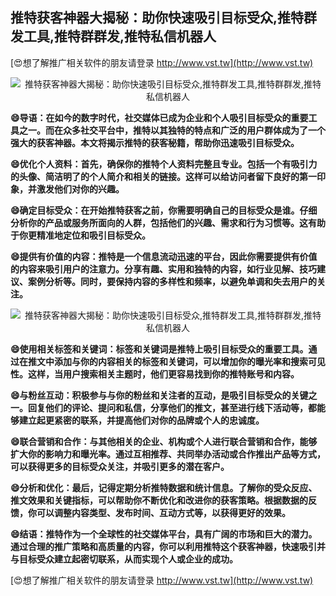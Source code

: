 ## **推特获客神器大揭秘：助你快速吸引目标受众,推特群发工具,推特群群发,推特私信机器人**

[😍想了解推广相关软件的朋友请登录 http://www.vst.tw](http://www.vst.tw)

 <center><img src="https://vst.tw/MP4/tuiguang/png/4.png" alt="推特获客神器大揭秘：助你快速吸引目标受众,推特群发工具,推特群群发,推特私信机器人"></center>

**😄导语：在如今的数字时代，社交媒体已成为企业和个人吸引目标受众的重要工具之一。而在众多社交平台中，推特以其独特的特点和广泛的用户群体成为了一个强大的获客神器。本文将揭示推特的获客秘籍，帮助你迅速吸引目标受众。**

**😄优化个人资料：首先，确保你的推特个人资料完整且专业。包括一个有吸引力的头像、简洁明了的个人简介和相关的链接。这样可以给访问者留下良好的第一印象，并激发他们对你的兴趣。**

**😄确定目标受众：在开始推特获客之前，你需要明确自己的目标受众是谁。仔细分析你的产品或服务所面向的人群，包括他们的兴趣、需求和行为习惯等。这有助于你更精准地定位和吸引目标受众。**

**😄提供有价值的内容：推特是一个信息流动迅速的平台，因此你需要提供有价值的内容来吸引用户的注意力。分享有趣、实用和独特的内容，如行业见解、技巧建议、案例分析等。同时，要保持内容的多样性和频率，以避免单调和失去用户的关注。**

 <center><img src="https://vst.tw/MP4/tuiguang/png/8.png" alt="推特获客神器大揭秘：助你快速吸引目标受众,推特群发工具,推特群群发,推特私信机器人"></center>

**😄使用相关标签和关键词：标签和关键词是推特上吸引目标受众的重要工具。通过在推文中添加与你的内容相关的标签和关键词，可以增加你的曝光率和搜索可见性。这样，当用户搜索相关主题时，他们更容易找到你的推特账号和内容。**

**😄与粉丝互动：积极参与与你的粉丝和关注者的互动，是吸引目标受众的关键之一。回复他们的评论、提问和私信，分享他们的推文，甚至进行线下活动等，都能够建立起更紧密的联系，并提高他们对你的品牌或个人的忠诚度。**

**😄联合营销和合作：与其他相关的企业、机构或个人进行联合营销和合作，能够扩大你的影响力和曝光率。通过互相推荐、共同举办活动或合作推出产品等方式，可以获得更多的目标受众关注，并吸引更多的潜在客户。**

**😄分析和优化：最后，记得定期分析推特数据和统计信息。了解你的受众反应、推文效果和关键指标，可以帮助你不断优化和改进你的获客策略。根据数据的反馈，你可以调整内容类型、发布时间、互动方式等，以获得更好的效果。**

**😄结语：推特作为一个全球性的社交媒体平台，具有广阔的市场和巨大的潜力。通过合理的推广策略和高质量的内容，你可以利用推特这个获客神器，快速吸引并与目标受众建立起密切联系，从而实现个人或企业的成功。**

[😍想了解推广相关软件的朋友请登录 http://www.vst.tw](http://www.vst.tw)



